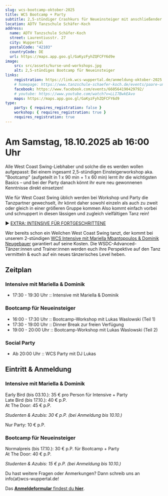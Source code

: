 ```yaml
---
slug: wcs-bootcamp-oktober-2025
title: WCS Bootcamp + Party
subtitle: 2,5-stündiger Crashkurs für Neueinsteiger mit anschließender Party
location: ADTV Tanzschule Schäfer-Koch
address:
  name: ADTV Tanzschule Schäfer-Koch
  street: Laurentiusstr. 27
  city: Wuppertal
  postalCode: "42103"
  countryCode: DE
  url: https://maps.app.goo.gl/GaKyzFyhZQFCFY6d9e
image:
    src: src/assets/kurse-und-workshops.jpg
    alt: 2,5-stündiges Bootcamp für Neueinsteiger
links:
    registration: https://link.wcs-wuppertal.de/anmeldung-oktober-2025
    # homepage: https://www.tanzschule-schaefer-koch.de/events/paare-und-singles/
    facebook: https://www.facebook.com/events/660564190429792/
    # youtube: https://www.youtube.com/watch?v=LLI7BwkEAvo
    maps: https://maps.app.goo.gl/GaKyzFyhZQFCFY6d9
type:
    party: { requires_registration: false }
    workshop: { requires_registration: true }
    requires_registration: true
---
```


# Am Samstag, 18.10.2025 ab 16:00 Uhr

Alle West Coast Swing-Liebhaber und solche die es werden wollen aufgepasst:
Bei einem ingesamt 2,5-stündigen Einsteigerworkshop aka. "Bootcamp" (aufgeteilt in 1 x 90 min + 1 x 60 min)
lernt ihr die wichtigsten Basics – und bei der Party danach könnt ihr eure neu gewonnenen Kenntnisse direkt einsetzen!

Wie für West Coast Swing üblich werden bei Workshop und Party die Tanzpartner gewechselt,
ihr könnt daher sowohl einzeln als auch zu zweit oder gleich in einer größeren Gruppe kommen
Also kommt einfach vorbei und schnuppert in diesen lässigen und zugleich vielfältigen Tanz rein!

▶ [EXTRA: INTENSIVE FÜR FORTGESCHRITTENE][intensive]

Wer bereits schon ein Weilchen West Coast Swing tanzt, der kommt bei unserem 2-stündigen [WCS Intensive mit Mariella Mbantopoulos & Dominik Neugebauer][intensive] garantiert auf seine Kosten.
Die WSDC-Advanced-Tänzer:innen und Trainer:innen werden euch ihre Perspektive auf den Tanz vermitteln & euch auf ein neues tänzerisches Level heben.

[intensive]: /events/wcs-intensive-mit-mariella-und-dominik-2025/

## Zeitplan

### Intensive mit Mariella & Dominik

- 17:30 - 19:30 Uhr :: Intensive mit Mariella & Dominik

### Bootcamp für Neueinsteiger

- 16:00 - 17:30 Uhr :: Bootcamp-Workshop mit Lukas Waslowski (Teil 1)
- 17:30 - 19:00 Uhr :: Dinner Break zur freien Verfügung
- 19:00 - 20:00 Uhr :: Bootcamp-Workshop mit Lukas Waslowski (Teil 2)

### Social Party

- Ab 20:00 Uhr :: WCS Party mit DJ Lukas

## Eintritt & Anmeldung

### Intensive mit Mariella & Dominik

Early Bird (bis 03.10.): 35 € pro Person für Intensive + Party<br>
Late Bird (bis 17.10.): 40 € p.P.<br>
At The Door: 45 € p.P.

_Studenten & Azubis: 30 € p.P. (bei Anmeldung bis 10.10.)_

Nur Party: 10 € p.P.

### Bootcamp für Neueinsteiger

Normalpreis (bis 17.10.): 30 € p.P. für Bootcamp + Party<br>
At The Door: 40 € p.P.

_Studenten & Azubis: 15 € p.P. (bei Anmeldung bis 10.10.)_

Du hast weitere Fragen oder Anmerkungen? Dann schreib uns an info(at)wcs-wuppertal.de!

Das [**Anmeldeformular** findest du **hier**][anmeldung].

[anmeldung]: https://link.wcs-wuppertal.de/anmeldung-oktober-2025
